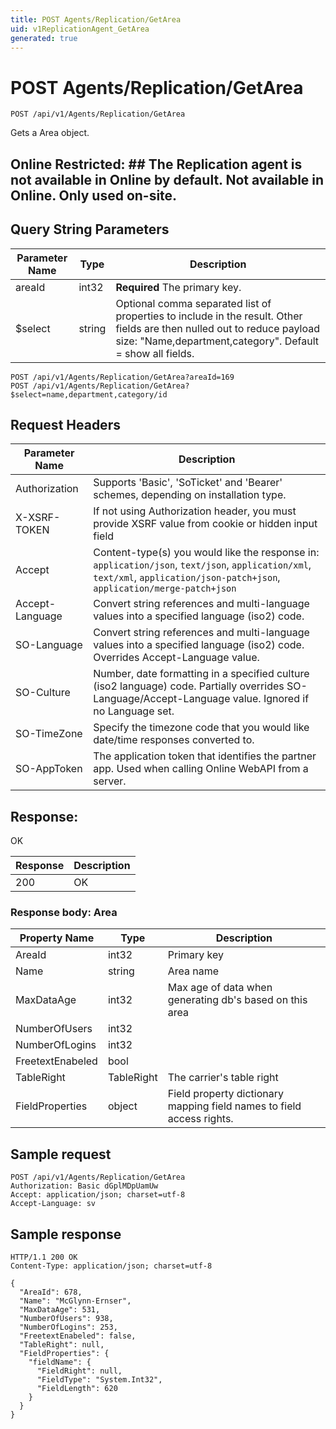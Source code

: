 ```yaml
---
title: POST Agents/Replication/GetArea
uid: v1ReplicationAgent_GetArea
generated: true
---
```


# POST Agents/Replication/GetArea

```http
POST /api/v1/Agents/Replication/GetArea
```

Gets a Area object.


## Online Restricted: ## The Replication agent is not available in Online by default. Not available in Online. Only used on-site.






## Query String Parameters

| Parameter Name | Type |  Description |
|----------------|------|--------------|
| areaId | int32 | **Required** The primary key. |
| $select | string |  Optional comma separated list of properties to include in the result. Other fields are then nulled out to reduce payload size: "Name,department,category". Default = show all fields. |

```http
POST /api/v1/Agents/Replication/GetArea?areaId=169
POST /api/v1/Agents/Replication/GetArea?$select=name,department,category/id
```


## Request Headers

| Parameter Name | Description |
|----------------|-------------|
| Authorization  | Supports 'Basic', 'SoTicket' and 'Bearer' schemes, depending on installation type. |
| X-XSRF-TOKEN   | If not using Authorization header, you must provide XSRF value from cookie or hidden input field |
| Accept         | Content-type(s) you would like the response in: `application/json`, `text/json`, `application/xml`, `text/xml`, `application/json-patch+json`, `application/merge-patch+json` |
| Accept-Language | Convert string references and multi-language values into a specified language (iso2) code. |
| SO-Language | Convert string references and multi-language values into a specified language (iso2) code. Overrides Accept-Language value. |
| SO-Culture | Number, date formatting in a specified culture (iso2 language) code. Partially overrides SO-Language/Accept-Language value. Ignored if no Language set. |
| SO-TimeZone | Specify the timezone code that you would like date/time responses converted to. |
| SO-AppToken | The application token that identifies the partner app. Used when calling Online WebAPI from a server. |


## Response:

OK

| Response | Description |
|----------------|-------------|
| 200 | OK |

### Response body: Area

| Property Name | Type |  Description |
|----------------|------|--------------|
| AreaId | int32 | Primary key |
| Name | string | Area name |
| MaxDataAge | int32 | Max age of data when generating db's based on this area |
| NumberOfUsers | int32 |  |
| NumberOfLogins | int32 |  |
| FreetextEnabeled | bool |  |
| TableRight | TableRight | The carrier's table right |
| FieldProperties | object | Field property dictionary mapping field names to field access rights. |

## Sample request

```http!
POST /api/v1/Agents/Replication/GetArea
Authorization: Basic dGplMDpUamUw
Accept: application/json; charset=utf-8
Accept-Language: sv
```

## Sample response

```http_
HTTP/1.1 200 OK
Content-Type: application/json; charset=utf-8

{
  "AreaId": 678,
  "Name": "McGlynn-Ernser",
  "MaxDataAge": 531,
  "NumberOfUsers": 938,
  "NumberOfLogins": 253,
  "FreetextEnabeled": false,
  "TableRight": null,
  "FieldProperties": {
    "fieldName": {
      "FieldRight": null,
      "FieldType": "System.Int32",
      "FieldLength": 620
    }
  }
}
```